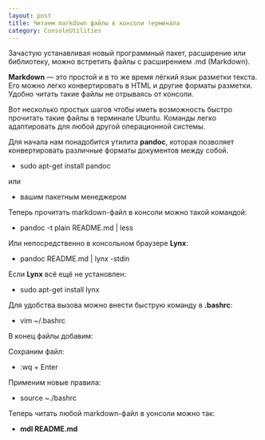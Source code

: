```yaml
---
layout: post
title: Читаем markdown файлы в консоли терминала
category: ConsoleUtilities
---
```


Зачастую устанавливая новый программный пакет, расширение или библиотеку, можно встретить файлы с расширением .md (Markdown). 

**Markdown** — это простой и в то же время лёгкий язык разметки текста. Его можно легко конвертировать в HTML и другие форматы разметки. Удобно читать такие файлы не отрываясь от консоли.

Вот несколько простых шагов чтобы иметь возможность быстро прочитать такие файлы в терминале Ubuntu. Команды легко адаптировать для любой другой операционной системы.

Для начала нам понадобится утилита **pandoc**, которая позволяет конвертировать различные форматы документов между собой.

- sudo apt-get install pandoc

или 

- вашим пакетным менеджером

Теперь прочитать markdown-файл в консоли можно такой командой:

- pandoc -t plain README.md \| less

Или непосредственно в консольном браузере **Lynx**:

- pandoc README.md \| lynx -stdin

Если **Lynx** всё ещё не установлен:

- sudo apt-get install lynx

Для удобства вызова можно внести быструю команду в **.bashrc**:

- vim ~/.bashrc

В конец файлы добавим:

Сохраним файл:

- :wq + Enter

Применим новые правила:

- source ~./bashrc

Теперь читать любой markdown-файл в уонсоли можно так:

- **mdl README.md**